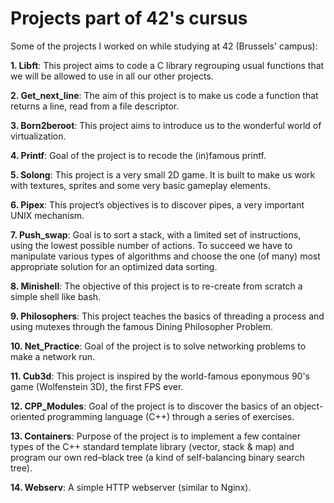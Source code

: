 # Projects part of 42's cursus

Some of the projects I worked on while studying at 42 (Brussels' campus):

**1. Libft**: This project aims to code a C library regrouping usual functions that we will be allowed to use in all our other projects.

**2. Get_next_line**: The aim of this project is to make us code a function that returns a line, read from a file descriptor.

**3. Born2beroot**: This project aims to introduce us to the wonderful world of virtualization.

**4. Printf**: Goal of the project is to recode the (in)famous printf.

**5. Solong**: This project is a very small 2D game. It is built to make us work with textures, sprites and some very basic gameplay elements.

**6. Pipex**: This project’s objectives is to discover pipes, a very important UNIX mechanism.

**7. Push_swap**: Goal is to sort a stack, with a limited set of instructions, using the lowest possible number of actions. To succeed we have to manipulate various types of algorithms and choose the one (of many) most appropriate solution for an optimized data sorting.

**8. Minishell**: The objective of this project is to re-create from scratch a simple shell like bash.

**9. Philosophers**: This project teaches the basics of threading a process and using mutexes through the famous Dining Philosopher Problem.

**10. Net_Practice**: Goal of the project is to solve networking problems to make a network run.

**11. Cub3d**: This project is inspired by the world-famous eponymous 90's game (Wolfenstein 3D), the first FPS ever.

**12. CPP_Modules**: Goal of the project is to discover the basics of an object-oriented programming language (C++) through a series of exercises.

**13. Containers**: Purpose of the project is to implement a few container types of the C++ standard template library (vector, stack & map) and program our own red–black tree (a kind of self-balancing binary search tree).

**14. Webserv**: A simple HTTP webserver (similar to Nginx).
